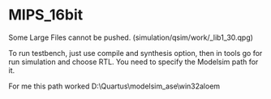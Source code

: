 # MIPS_16bit
Some Large Files cannot be pushed. (simulation/qsim/work/_lib1_30.qpg)

To run testbench, just use compile and synthesis option, then in tools go for run simulation and choose RTL. You need to specify the Modelsim path for it. 

For me this path worked D:\Quartus\modelsim_ase\win32aloem

